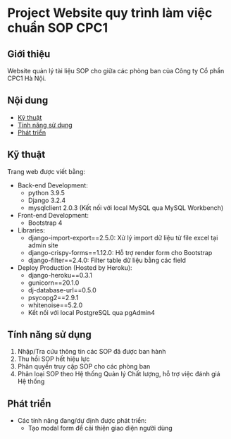 # Project Website quy trình làm việc chuẩn SOP CPC1

## Giới thiệu
Website quản lý tài liệu SOP cho giữa các phòng ban của Công ty Cổ phần CPC1 Hà Nội.

## Nội dung
* [Kỹ thuật](#kythuat)
* [Tính năng sử dụng](#sudung)
* [Phát triển](#phattrien)

<a name="kythuat"/></a>
## Kỹ thuật
Trang web được viết bằng:
* Back-end Development:
  * python 3.9.5
  * Django 3.2.4
  * mysqlclient 2.0.3 (Kết nối với local MySQL qua MySQL Workbench)  
* Front-end Development:
  * Bootstrap 4
* Libraries:
  * django-import-export==2.5.0: Xử lý import dữ liệu từ file excel tại admin site
  * django-crispy-forms==1.12.0: Hỗ trợ render form cho Bootstrap
  * django-filter==2.4.0: Filter table dữ liệu bằng các field
* Deploy Production (Hosted by Heroku):
  * django-heroku==0.3.1
  * gunicorn==20.1.0
  * dj-database-url==0.5.0
  * psycopg2==2.9.1
  * whitenoise==5.2.0
  * Kết nối với local PostgreSQL qua pgAdmin4



<a name="sudung"/></a>
## Tính năng sử dụng
1. Nhập/Tra cứu thông tin các SOP đã được ban hành
2. Thu hồi SOP hết hiệu lực
3. Phân quyền truy cập SOP cho các phòng ban
4. Phân loại SOP theo Hệ thống Quản lý Chất lượng, hỗ trợ việc đánh giá Hệ thống

<a name="phattrien"/></a>
## Phát triển
* Các tính năng đang/dự định được phát triển:
  * Tạo modal form để cải thiện giao diện người dùng
